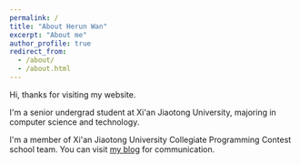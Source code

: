 ```yaml
---
permalink: /
title: "About Herun Wan"
excerpt: "About me"
author_profile: true
redirect_from: 
  - /about/
  - /about.html
---
```


Hi, thanks for visiting my website.

I'm a senior undergrad student at Xi'an Jiaotong University, majoring in computer science and technology.

I'm a member of Xi'an Jiaotong University Collegiate Programming Contest school team. You can visit [my blog](https://blog.csdn.net/wanherun) for communication.
